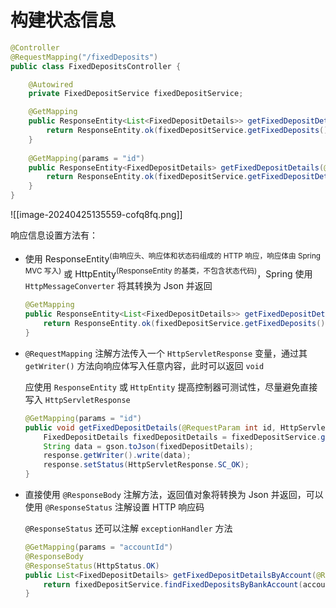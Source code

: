 # 构建状态信息

```java
@Controller
@RequestMapping("/fixedDeposits")
public class FixedDepositsController {

    @Autowired
    private FixedDepositService fixedDepositService;

    @GetMapping
    public ResponseEntity<List<FixedDepositDetails>> getFixedDepositDetails() {
        return ResponseEntity.ok(fixedDepositService.getFixedDeposits());
    }
  
    @GetMapping(params = "id")
    public ResponseEntity<FixedDepositDetails> getFixedDepositDetails(@RequestParam int id) {
        return ResponseEntity.ok(fixedDepositService.getFixedDepositDetails(id));
    }
}
```

![[image-20240425135559-cofq8fq.png]]

响应信息设置方法有：

* 使用 ResponseEntity<sup>(由响应头、响应体和状态码组成的 HTTP 响应，响应体由 Spring MVC 写入)</sup> 或 HttpEntity<sup>(ResponseEntity 的基类，不包含状态代码)</sup>，Spring 使用 `HttpMessageConverter` 将其转换为 Json 并返回

  ```java
  @GetMapping
  public ResponseEntity<List<FixedDepositDetails>> getFixedDepositDetails() {
      return ResponseEntity.ok(fixedDepositService.getFixedDeposits());
  }
  ```
* `@RequestMapping` 注解方法传入一个 `HttpServletResponse` 变量，通过其 `getWriter()` 方法向响应体写入任意内容，此时可以返回 `void`

  应使用 `ResponseEntity` 或 `HttpEntity` 提高控制器可测试性，尽量避免直接写入 `HttpServletResponse`

  ```java
  @GetMapping(params = "id")
  public void getFixedDepositDetails(@RequestParam int id, HttpServletResponse response) throws IOException {
      FixedDepositDetails fixedDepositDetails = fixedDepositService.getFixedDepositDetails(id);
      String data = gson.toJson(fixedDepositDetails);
      response.getWriter().write(data);
      response.setStatus(HttpServletResponse.SC_OK);
  }
  ```
* 直接使用 `@ResponseBody` 注解方法，返回值对象将转换为 Json 并返回，可以使用 `@ResponseStatus` 注解设置 HTTP 响应码

  `@ResponseStatus` 还可以注解 `exceptionHandler` 方法

  ```java
  @GetMapping(params = "accountId")
  @ResponseBody
  @ResponseStatus(HttpStatus.OK)
  public List<FixedDepositDetails> getFixedDepositDetailsByAccount(@RequestParam int accountId) {
      return fixedDepositService.findFixedDepositsByBankAccount(accountId);
  }
  ```

‍

